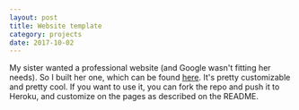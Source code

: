 ```yaml
---
layout: post
title: Website template
category: projects 
date: 2017-10-02
---
```


My sister wanted a professional website (and Google wasn't fitting her needs). So I built her one, which can be found [here](https://github.com/dyang108/site-template). It's pretty customizable and pretty cool. If you want to use it, you can fork the repo and push it to Heroku, and customize on the pages as described on the README.

